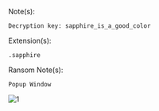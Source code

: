 Note(s):  
```
Decryption key: sapphire_is_a_good_color
```
Extension(s): 
```
.sapphire
```
Ransom Note(s): 
```
Popup Window
```
![1](https://github.com/user-attachments/assets/b0dc4498-cd45-4be1-9c60-b4618232cf8e)
